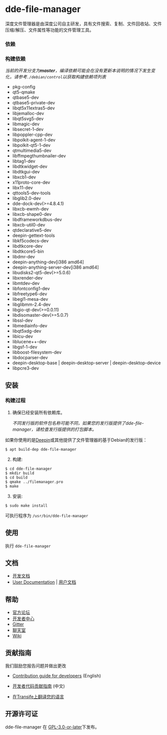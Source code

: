 # dde-file-manager

深度文件管理器是由深度公司自主研发，具有文件搜索、复制、文件回收站、文件压缩/解压、文件属性等功能的文件管理工具。

### 依赖

### 构建依赖

_当前的开发分支为**master**，编译依赖可能会在没有更新本说明的情况下发生变化，请参考`./debian/control`以获取构建依赖项列表_

  * pkg-config
* qt5-qmake
* qtbase5-dev
* qtbase5-private-dev
* libqt5x11extras5-dev
* libjemalloc-dev
* libqt5svg5-dev
* libmagic-dev
* libsecret-1-dev
* libpoppler-cpp-dev
* libpolkit-agent-1-dev
* libpolkit-qt5-1-dev
* qtmultimedia5-dev
* libffmpegthumbnailer-dev
* libtag1-dev
* libdtkwidget-dev
* libdtkgui-dev
* libxcb1-dev
* x11proto-core-dev
* libx11-dev
* qttools5-dev-tools
* libglib2.0-dev
* dde-dock-dev(>=4.8.4.1)
* libxcb-ewmh-dev
* libxcb-shape0-dev
* libdframeworkdbus-dev
* libxcb-util0-dev
* qtdeclarative5-dev
* deepin-gettext-tools
* libkf5codecs-dev
* libdtkcore-dev
* libdtkcore5-bin
* libdmr-dev
* deepin-anything-dev[i386 amd64]
* deepin-anything-server-dev[i386 amd64]
* libudisks2-qt5-dev(>=5.0.6)
* libxrender-dev
* libmtdev-dev
* libfontconfig1-dev
* libfreetype6-dev
* libegl1-mesa-dev
* libglibmm-2.4-dev
* libgio-qt-dev(>=0.0.11)
* libdisomaster-dev(>=5.0.7)
* libssl-dev
* libmediainfo-dev
* libqt5xdg-dev
* libicu-dev
* liblucene++-dev
* libgsf-1-dev
* libboost-filesystem-dev
* libdocparser-dev
* deepin-desktop-base | deepin-desktop-server | deepin-desktop-device
* libpcre3-dev

## 安装

### 构建过程

1. 确保已经安装所有依赖库。

   _不同发行版的软件包名称可能不同，如果您的发行版提供了dde-file-manager，请检查发行版提供的打包脚本。_

如果你使用的是[Deepin](https://distrowatch.com/table.php?distribution=deepin)或其他提供了文件管理器的基于Debian的发行版：

``` shell
$ apt build-dep dde-file-manager
```

2. 构建:
```
$ cd dde-file-manager
$ mkdir build
$ cd build
$ qmake ../filemanager.pro
$ make
```

3. 安装:
```
$ sudo make install
```

可执行程序为 `/usr/bin/dde-file-manager`

## 使用

执行 `dde-file-manager`

## 文档

- [开发文档](https://linuxdeepin.github.io/dde-file-manager/)
- [User Documentation](https://wiki.deepin.org/wiki/Deepin_File_Manager) | [用户文档](https://wiki.deepin.org/index.php?title=%E6%B7%B1%E5%BA%A6%E6%96%87%E4%BB%B6%E7%AE%A1%E7%90%86%E5%99%A8)

## 帮助

- [官方论坛](https://bbs.deepin.org/) 
- [开发者中心](https://github.com/linuxdeepin/developer-center) 
- [Gitter](https://gitter.im/orgs/linuxdeepin/rooms)
- [聊天室](https://webchat.freenode.net/?channels=deepin)
- [Wiki](https://wiki.deepin.org/)

## 贡献指南

我们鼓励您报告问题并做出更改

- [Contribution guide for developers](https://github.com/linuxdeepin/developer-center/wiki/Contribution-Guidelines-for-Developers-en) (English)

- [开发者代码贡献指南](https://github.com/linuxdeepin/developer-center/wiki/Contribution-Guidelines-for-Developers) (中文)
- [在Transife上翻译您的语言](https://www.transifex.com/linuxdeepin/deepin-file-manager/)

## 开源许可证

dde-file-manager 在 [GPL-3.0-or-later](LICENSE.txt)下发布。
